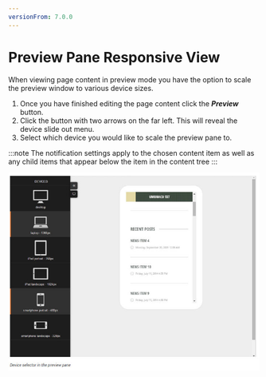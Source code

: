 ```yaml
---
versionFrom: 7.0.0
---
```


# Preview Pane Responsive View

When viewing page content in preview mode you have the option to scale the preview window to various device sizes.

1. Once you have finished editing the page content click the ***Preview*** button.
2. Click the button with two arrows on the far left. This will reveal the device slide out menu.
3. Select which device you would like to scale the preview pane to.

:::note
The notification settings apply to the chosen content item as well as any child items that appear below the item in the content tree
:::

![responsivePreview.jpg](images/responsivePreview.jpg)
